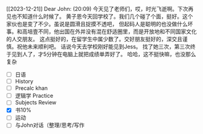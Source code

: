 [[2023-12-21]]
Dear John:
  (20:09)
  今天见了老师们，哎，时光飞逝啊。下次再见也不知道什么时候了。
  黄子恩今天回学校了。我们几个碰了个面，挺好。这个家伙也是变了不少。虽说是圆滑且捉摸不透吧，
  但起码人是聪明的也没做什么坏事。和高培壹不同，他出国在外并没有混在舒适圈里，而是开放地和不同国家文化的人交朋友。
  这点挺好的，在留学生中属少数了。交好朋友挺好的，深交且谨慎。祝他未来顺利吧。
  话说今天去学校刚好能见到Jess。
  找了她三次，第三次终于见到人了，才5分钟在电脑上就把成绩单弄好了。
  哈哈，这不挺快嘛，也没那么复杂






 - [ ] 日语
- [ ] History
- [ ] Precalc khan
- [ ] 逻辑学 Practice
- [ ]  Subjects Review
- [x] 书10%
- [ ] 运动
- [ ]  与John对话（整理/思考/写作